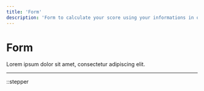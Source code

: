 ```yaml
---
title: 'Form'
description: 'Form to calculate your score using your informations in order to guide you on how to proceed'
---
```


# Form

Lorem ipsum dolor sit amet, consectetur adipiscing elit.

---

::stepper
